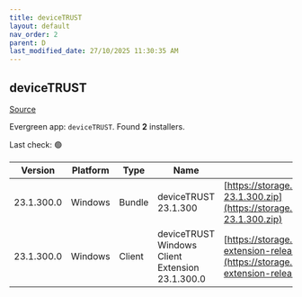 ```yaml
---
title: deviceTRUST
layout: default
nav_order: 2
parent: D
last_modified_date: 27/10/2025 11:30:35 AM
---
```


## deviceTRUST

[Source](https://devicetrust.com/)

Evergreen app: `deviceTRUST`. Found **2** installers.

Last check: 🟢

| Version    | Platform | Type   | Name                                            | URI                                                                                                                                                                  |
| ---------- | -------- | ------ | ----------------------------------------------- | -------------------------------------------------------------------------------------------------------------------------------------------------------------------- |
| 23.1.300.0 | Windows  | Bundle | deviceTRUST 23.1.300                            | [https://storage.devicetrust.com/download/deviceTRUST-23.1.300.zip](https://storage.devicetrust.com/download/deviceTRUST-23.1.300.zip)                               |
| 23.1.300.0 | Windows  | Client | deviceTRUST Windows Client Extension 23.1.300.0 | [https://storage.devicetrust.com/client/dtclient-extension-release-23.1.300.0.exe](https://storage.devicetrust.com/client/dtclient-extension-release-23.1.300.0.exe) |
